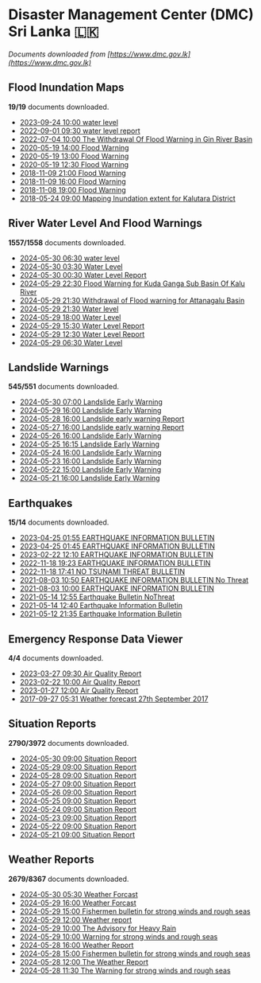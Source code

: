 # Disaster Management Center (DMC) Sri Lanka :sri_lanka:

*Documents downloaded from [https://www.dmc.gov.lk](https://www.dmc.gov.lk)*

## Flood Inundation Maps

**19/19** documents downloaded.

* [2023-09-24 10:00 water level](data/flood-inundation-maps/20230924.1000.water-level.pdf)
* [2022-09-01 09:30 water level report](data/flood-inundation-maps/20220901.0930.water-level-report.pdf)
* [2022-07-04 10:00 The Withdrawal Of Flood Warning in Gin River Basin](data/flood-inundation-maps/20220704.1000.the-withdrawal-of-flood-warning-in-gin-river-basin.pdf)
* [2020-05-19 14:00 Flood Warning](data/flood-inundation-maps/20200519.1400.flood-warning.pdf)
* [2020-05-19 13:00 Flood Warning](data/flood-inundation-maps/20200519.1300.flood-warning.pdf)
* [2020-05-19 12:30 Flood Warning](data/flood-inundation-maps/20200519.1230.flood-warning.pdf)
* [2018-11-09 21:00 Flood Warning](data/flood-inundation-maps/20181109.2100.flood-warning.PDF)
* [2018-11-09 16:00 Flood Warning](data/flood-inundation-maps/20181109.1600.flood-warning.PDF)
* [2018-11-08 19:00 Flood Warning](data/flood-inundation-maps/20181108.1900.flood-warning.PDF)
* [2018-05-24 09:00 Mapping Inundation extent for Kalutara District](data/flood-inundation-maps/20180524.0900.mapping-inundation-extent-for-kalutara-district.pdf)

## River Water Level And Flood Warnings

**1557/1558** documents downloaded.

* [2024-05-30 06:30 water level](data/river-water-level-and-flood-warnings/20240530.0630.water-level.pdf)
* [2024-05-30 03:30 Water Level](data/river-water-level-and-flood-warnings/20240530.0330.water-level.pdf)
* [2024-05-30 00:30 Water Level Report](data/river-water-level-and-flood-warnings/20240530.0030.water-level-report.pdf)
* [2024-05-29 22:30 Flood Warning for Kuda Ganga Sub Basin Of Kalu River](data/river-water-level-and-flood-warnings/20240529.2230.flood-warning-for-kuda-ganga-sub-basin-of-kalu-river.pdf)
* [2024-05-29 21:30 Withdrawal of Flood warning for Attanagalu Basin](data/river-water-level-and-flood-warnings/20240529.2130.withdrawal-of-flood-warning-for-attanagalu-basin.pdf)
* [2024-05-29 21:30 Water level](data/river-water-level-and-flood-warnings/20240529.2130.water-level.pdf)
* [2024-05-29 18:00 Water Level](data/river-water-level-and-flood-warnings/20240529.1800.water-level.pdf)
* [2024-05-29 15:30 Water Level Report](data/river-water-level-and-flood-warnings/20240529.1530.water-level-report.pdf)
* [2024-05-29 12:30 Water Level Report](data/river-water-level-and-flood-warnings/20240529.1230.water-level-report.pdf)
* [2024-05-29 06:30 Water Level](data/river-water-level-and-flood-warnings/20240529.0630.water-level.pdf)

## Landslide Warnings

**545/551** documents downloaded.

* [2024-05-30 07:00 Landslide Early Warning](data/landslide-warnings/20240530.0700.landslide-early-warning.pdf)
* [2024-05-29 16:00 Landslide Early Warning](data/landslide-warnings/20240529.1600.landslide-early-warning.pdf)
* [2024-05-28 16:00 Landslide early warning Report](data/landslide-warnings/20240528.1600.landslide-early-warning-report.pdf)
* [2024-05-27 16:00 Landslide early warning Report](data/landslide-warnings/20240527.1600.landslide-early-warning-report.pdf)
* [2024-05-26 16:00 Landslide Early Warning](data/landslide-warnings/20240526.1600.landslide-early-warning.pdf)
* [2024-05-25 16:15 Landslide Early Warning](data/landslide-warnings/20240525.1615.landslide-early-warning.pdf)
* [2024-05-24 16:00 Landslide Early Warning](data/landslide-warnings/20240524.1600.landslide-early-warning.pdf)
* [2024-05-23 16:00 Landslide Early Warning](data/landslide-warnings/20240523.1600.landslide-early-warning.pdf)
* [2024-05-22 15:00 Landslide Early Warning](data/landslide-warnings/20240522.1500.landslide-early-warning.pdf)
* [2024-05-21 16:00 Landslide Early Warning](data/landslide-warnings/20240521.1600.landslide-early-warning.pdf)

## Earthquakes

**15/14** documents downloaded.

* [2023-04-25 01:55 EARTHQUAKE INFORMATION BULLETIN](data/earthquakes/20230425.0155.earthquake-information-bulletin.pdf)
* [2023-04-25 01:45 EARTHQUAKE INFORMATION BULLETIN](data/earthquakes/20230425.0145.earthquake-information-bulletin.pdf)
* [2023-02-22 12:10 EARTHQUAKE INFORMATION BULLETIN](data/earthquakes/20230222.1210.earthquake-information-bulletin.pdf)
* [2022-11-18 19:23 EARTHQUAKE INFORMATION BULLETIN](data/earthquakes/20221118.1923.earthquake-information-bulletin.pdf)
* [2022-11-18 17:41 NO TSUNAMI THREAT BULLETIN](data/earthquakes/20221118.1741.no-tsunami-threat-bulletin.pdf)
* [2021-08-03 10:50 EARTHQUAKE INFORMATION BULLETIN No Threat](data/earthquakes/20210803.1050.earthquake-information-bulletin-no-threat.pdf)
* [2021-08-03 10:00 EARTHQUAKE INFORMATION BULLETIN](data/earthquakes/20210803.1000.earthquake-information-bulletin.pdf)
* [2021-05-14 12:55 Earthquake Bulletin NoThreat](data/earthquakes/20210514.1255.earthquake-bulletin-nothreat.pdf)
* [2021-05-14 12:40 Earthquake Information Bulletin](data/earthquakes/20210514.1240.earthquake-information-bulletin.pdf)
* [2021-05-12 21:35 Earthquake Information Bulletin](data/earthquakes/20210512.2135.earthquake-information-bulletin.pdf)

## Emergency Response Data Viewer

**4/4** documents downloaded.

* [2023-03-27 09:30 Air Quality Report](data/emergency-response-data-viewer/20230327.0930.air-quality-report.pdf)
* [2023-02-22 10:00 Air Quality Report](data/emergency-response-data-viewer/20230222.1000.air-quality-report.pdf)
* [2023-01-27 12:00 Air Quality Report](data/emergency-response-data-viewer/20230127.1200.air-quality-report.pdf)
* [2017-09-27 05:31 Weather forecast 27th September 2017](data/emergency-response-data-viewer/20170927.0531.weather-forecast-27th-september-2017.pdf)

## Situation Reports

**2790/3972** documents downloaded.

* [2024-05-30 09:00 Situation Report](data/situation-reports/20240530.0900.situation-report.pdf)
* [2024-05-29 09:00 Situation Report](data/situation-reports/20240529.0900.situation-report.pdf)
* [2024-05-28 09:00 Situation Report](data/situation-reports/20240528.0900.situation-report.pdf)
* [2024-05-27 09:00 Situation Report](data/situation-reports/20240527.0900.situation-report.pdf)
* [2024-05-26 09:00 Situation Report](data/situation-reports/20240526.0900.situation-report.pdf)
* [2024-05-25 09:00 Situation Report](data/situation-reports/20240525.0900.situation-report.pdf)
* [2024-05-24 09:00 Situation Report](data/situation-reports/20240524.0900.situation-report.pdf)
* [2024-05-23 09:00 Situation Report](data/situation-reports/20240523.0900.situation-report.pdf)
* [2024-05-22 09:00 Situation Report](data/situation-reports/20240522.0900.situation-report.pdf)
* [2024-05-21 09:00 Situation Report](data/situation-reports/20240521.0900.situation-report.pdf)

## Weather Reports

**2679/8367** documents downloaded.

* [2024-05-30 05:30 Weather Forcast](data/weather-reports/20240530.0530.weather-forcast.pdf)
* [2024-05-29 16:00 Weather Forcast](data/weather-reports/20240529.1600.weather-forcast.pdf)
* [2024-05-29 15:00 Fishermen bulletin for strong winds and rough seas](data/weather-reports/20240529.1500.fishermen-bulletin-for-strong-winds-and-rough-seas.pdf)
* [2024-05-29 12:00 Weather report](data/weather-reports/20240529.1200.weather-report.pdf)
* [2024-05-29 10:00 The Advisory for Heavy Rain](data/weather-reports/20240529.1000.the-advisory-for-heavy-rain.pdf)
* [2024-05-29 10:00 Warning for strong winds and rough seas](data/weather-reports/20240529.1000.warning-for-strong-winds-and-rough-seas.pdf)
* [2024-05-28 16:00 Weather Report](data/weather-reports/20240528.1600.weather-report.pdf)
* [2024-05-28 15:00 Fishermen bulletin for strong winds and rough seas](data/weather-reports/20240528.1500.fishermen-bulletin-for-strong-winds-and-rough-seas.pdf)
* [2024-05-28 12:00 The Weather Report](data/weather-reports/20240528.1200.the-weather-report.pdf)
* [2024-05-28 11:30 The Warning for strong winds and rough seas](data/weather-reports/20240528.1130.the-warning-for-strong-winds-and-rough-seas.pdf)
